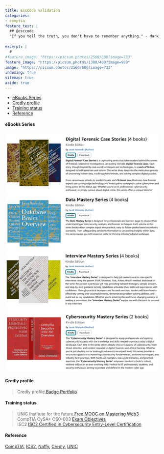 ```yaml
---
title: EscCode validation
categories:
- comptia
feature_text: |
  ## @esccode
  "If you tell the truth, you don't have to remember anything." - Mark Twain

excerpt: |
  # 
#feature_image: "https://picsum.photos/2560/600?image=733"
feature_image: "https://picsum.photos/1300/400?image=989"
image: "https://picsum.photos/2560/600?image=733"
indexing: true
sitemap: true
aside: true
---
```


- [eBooks Series](#ebooks-series)
- [Credly profile](#credly-profile)
- [Training status](#training-status)
- [Reference](#reference)

#### eBooks Series

[![Digital Forensic Case Stories](image-2.png)](https://www.amazon.com/dp/B0DKG6W579)
[![Data Mastery Series](image-3.png)](https://www.amazon.com/dp/B0DM6CSP2J)
[![Interview Mastery Series](image-4.png)](https://www.amazon.com/dp/B0DM6P4VYX)
[![Cybersecurity Mastery Series](image-5.png)](https://www.amazon.com/dp/B0DM6K1JMP)

#### Credly profile

> Credly profile[ Badge Portfolio ](https://www.credly.com/users/jacek-wieteska)

<!-- <div data-iframe-width="150" data-iframe-height="270" data-share-badge-id="429b7fd2-ead7-40a6-9305-edd2378fe538" data-share-badge-host="https://www.credly.com"></div><script type="text/javascript" async src="//cdn.credly.com/assets/utilities/embed.js"></script> -->

#### Training status

> UNIC Institute for the future[ Free MOOC on Mastering Web3 ](https://www.unic.ac.cy/iff/education-and-training/free-courses-moocs/mastering-web3-blockchain-cryptocurrencies-nfts-and-the-metaverse/)  
> CompTIA CySA+ CS0-003 [ Exam Objectives ](https://www.comptia.org/certifications)  
> ISC2 [ ISC2 Certified in Cybersecurity Entry-Level Certification ](https://www.isc2.org/certifications/cc)  

#### Reference

[CompTIA](https://www.comptia.org/certifications),
[ICS2](https://www.isc2.org/),
[Naffy](https://www.naffy.io),
[Credly](https://www.credly.com/),
[UNIC](https://courses.unic.ac.cy/)

<!-- markdown content for cookie -->

<script>
    // CSS for the cookies consent banner
    const style = document.createElement('style');
    style.innerHTML = `
        #cookieConsent {
            position: fixed;
            bottom: 0;
            left: 0;
            width: 100%;
            background-color: #000;
            color: #fff;
            text-align: center;
            padding: 15px;
            z-index: 1000;
            display: none;
        }
        #cookieConsent a {
            color: #4CAF50;
        }
    `;
    document.head.appendChild(style);

    // Function to set a cookie
    function setCookie(name, value, days) {
        let expires = "";
        if (days) {
            let date = new Date();
            date.setTime(date.getTime() + (days * 24 * 60 * 60 * 1000));
            expires = "; expires=" + date.toUTCString();
        }
        document.cookie = name + "=" + (value || "") + expires + "; path=/";
    }

    // Function to get a cookie by name
    function getCookie(name) {
        let nameEQ = name + "=";
        let ca = document.cookie.split(';');
        for (let i = 0; i < ca.length; i++) {
            let c = ca[i];
            while (c.charAt(0) == ' ') c = c.substring(1, c.length);
            if (c.indexOf(nameEQ) == 0) return c.substring(nameEQ.length, c.length);
        }
        return null;
    }

    // Function to check if cookies consent has already been given
    function checkCookieConsent() {
        let consent = getCookie("cookieConsent");
        if (!consent) {
            document.getElementById("cookieConsent").style.display = "block";
        }
    }

    // Event listener for the "Got it!" link
    document.addEventListener('DOMContentLoaded', function() {
        const consentBanner = document.createElement('div');
        consentBanner.id = 'cookieConsent';
        consentBanner.innerHTML = `This website uses /cookies/ to ensure you get the best experience on our website. 
            <a href="javascript:void(0);" id="acceptCookies">Got it!</a>`;
        document.body.appendChild(consentBanner);

        document.getElementById("acceptCookies").addEventListener("click", function() {
            setCookie("cookieConsent", "accepted", 365);
            document.getElementById("cookieConsent").style.display = "none";
        });

        checkCookieConsent();
    });
</script>
